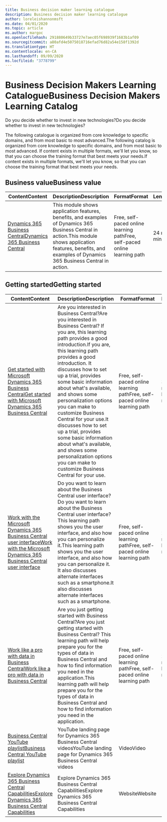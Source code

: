 ```yaml
---
title: Business decision maker learning catalogue
description: Business decision maker learning catalogue
author: loreleishannonmsft
ms.date: 04/01/2020
ms.topic: article
ms.author: margoc
ms.openlocfilehash: 291880649b33727e7aec05f698939f1683b1af09
ms.sourcegitcommit: a80afd4e5075018716efad76d82a54e158f1392d
ms.translationtype: HT
ms.contentlocale: en-CA
ms.lasthandoff: 09/09/2020
ms.locfileid: "3778799"
---
```

# <a name="business-decision-makers-learning-catalog"></a><span data-ttu-id="afa0a-103">Business Decision Makers Learning Catalogue</span><span class="sxs-lookup"><span data-stu-id="afa0a-103">Business Decision Makers Learning Catalog</span></span>

<span data-ttu-id="afa0a-104">Do you decide whether to invest in new technologies?</span><span class="sxs-lookup"><span data-stu-id="afa0a-104">Do you decide whether to invest in new technologies?</span></span>

<span data-ttu-id="afa0a-105">The following catalogue is organized from core knowledge to specific domains, and from most basic to most advanced.</span><span class="sxs-lookup"><span data-stu-id="afa0a-105">The following catalog is organized from core knowledge to specific domains, and from most basic to most advanced.</span></span> <span data-ttu-id="afa0a-106">If content exists in multiple formats, we'll let you know, so that you can choose the training format that best meets your needs.</span><span class="sxs-lookup"><span data-stu-id="afa0a-106">If content exists in multiple formats, we'll let you know, so that you can choose the training format that best meets your needs.</span></span>  

## <a name="business-value"></a><span data-ttu-id="afa0a-107">Business value<a name="busvalue"></a></span><span class="sxs-lookup"><span data-stu-id="afa0a-107">Business value<a name="busvalue"></a></span></span>

| <span data-ttu-id="afa0a-108">Content</span><span class="sxs-lookup"><span data-stu-id="afa0a-108">Content</span></span>                                                                 | <span data-ttu-id="afa0a-109">Description</span><span class="sxs-lookup"><span data-stu-id="afa0a-109">Description</span></span>                                                                                                | <span data-ttu-id="afa0a-110">Format</span><span class="sxs-lookup"><span data-stu-id="afa0a-110">Format</span></span>                                | <span data-ttu-id="afa0a-111">Length</span><span class="sxs-lookup"><span data-stu-id="afa0a-111">Length</span></span>     |
|----------------------------------------------------------------------------------------------------------------|------------------------------------------------------------------------------------------------------------|---------------------------------------|------------|
| [<span data-ttu-id="afa0a-112">Dynamics 365 Business Central</span><span class="sxs-lookup"><span data-stu-id="afa0a-112">Dynamics 365 Business Central</span></span>](https://docs.microsoft.com/learn/modules/dynamics-365-business-central/) | <span data-ttu-id="afa0a-113">This module shows application features, benefits, and examples of Dynamics 365 Business Central in action.</span><span class="sxs-lookup"><span data-stu-id="afa0a-113">This module shows application features, benefits, and examples of Dynamics 365 Business Central in action.</span></span> | <span data-ttu-id="afa0a-114">Free, self-paced online learning path</span><span class="sxs-lookup"><span data-stu-id="afa0a-114">Free, self-paced online learning path</span></span> | <span data-ttu-id="afa0a-115">24 minutes</span><span class="sxs-lookup"><span data-stu-id="afa0a-115">24 minutes</span></span> |

## <a name="getting-started"></a><span data-ttu-id="afa0a-116">Getting started<a name="get-started"></a></span><span class="sxs-lookup"><span data-stu-id="afa0a-116">Getting started<a name="get-started"></a></span></span>

| <span data-ttu-id="afa0a-117">Content</span><span class="sxs-lookup"><span data-stu-id="afa0a-117">Content</span></span>                                                                                                                             | <span data-ttu-id="afa0a-118">Description</span><span class="sxs-lookup"><span data-stu-id="afa0a-118">Description</span></span>                                                                                                                                                                                                                                                                                      | <span data-ttu-id="afa0a-119">Format</span><span class="sxs-lookup"><span data-stu-id="afa0a-119">Format</span></span>                                | <span data-ttu-id="afa0a-120">Length</span><span class="sxs-lookup"><span data-stu-id="afa0a-120">Length</span></span>             |
|------------------------------------------------------------------------------------------------------------------------------------------------------------------------------|--------------------------------------------------------------------------------------------------------------------------------------------------------------------------------------------------------------------------------------------------------------------------------------------------|---------------------------------------|--------------------|
| [<span data-ttu-id="afa0a-121">Get started with Microsoft Dynamics 365 Business Central</span><span class="sxs-lookup"><span data-stu-id="afa0a-121">Get started with Microsoft Dynamics 365 Business Central</span></span>](https://docs.microsoft.com/learn/paths/get-started-dynamics-365-business-central/)                          | <span data-ttu-id="afa0a-122">Are you interested in Business Central?</span><span class="sxs-lookup"><span data-stu-id="afa0a-122">Are you interested in Business Central?</span></span> <span data-ttu-id="afa0a-123">If you are, this learning path provides a good introduction.</span><span class="sxs-lookup"><span data-stu-id="afa0a-123">If you are, this learning path provides a good introduction.</span></span> <span data-ttu-id="afa0a-124">It discusses how to set up a trial, provides some basic information about what's available, and shows some personalization options you can make to customize Business Central for your use.</span><span class="sxs-lookup"><span data-stu-id="afa0a-124">It discusses how to set up a trial, provides some basic information about what's available, and shows some personalization options you can make to customize Business Central for your use.</span></span> | <span data-ttu-id="afa0a-125">Free, self-paced online learning path</span><span class="sxs-lookup"><span data-stu-id="afa0a-125">Free, self-paced online learning path</span></span> | <span data-ttu-id="afa0a-126">3 hours 4 minutes</span><span class="sxs-lookup"><span data-stu-id="afa0a-126">3 hours 4 minutes</span></span>  |
| [<span data-ttu-id="afa0a-127">Work with the Microsoft Dynamics 365 Business Central user interface</span><span class="sxs-lookup"><span data-stu-id="afa0a-127">Work with the Microsoft Dynamics 365 Business Central user interface</span></span>](https://docs.microsoft.com/learn/paths/work-with-user-interface-dynamics-365-business-central/) | <span data-ttu-id="afa0a-128">Do you want to learn about the Business Central user interface?</span><span class="sxs-lookup"><span data-stu-id="afa0a-128">Do you want to learn about the Business Central user interface?</span></span> <span data-ttu-id="afa0a-129">This learning path shows you the user interface, and also how you can personalize it.</span><span class="sxs-lookup"><span data-stu-id="afa0a-129">This learning path shows you the user interface, and also how you can personalize it.</span></span> <span data-ttu-id="afa0a-130">It also discusses alternate interfaces such as a smartphone.</span><span class="sxs-lookup"><span data-stu-id="afa0a-130">It also discusses alternate interfaces such as a smartphone.</span></span>                                                                               | <span data-ttu-id="afa0a-131">Free, self-paced online learning path</span><span class="sxs-lookup"><span data-stu-id="afa0a-131">Free, self-paced online learning path</span></span> | <span data-ttu-id="afa0a-132">2 hours 27 minutes</span><span class="sxs-lookup"><span data-stu-id="afa0a-132">2 hours 27 minutes</span></span> |
| [<span data-ttu-id="afa0a-133">Work like a pro with data in Business Central</span><span class="sxs-lookup"><span data-stu-id="afa0a-133">Work like a pro with data in Business Central</span></span>](https://docs.microsoft.com/learn/paths/work-pro-data-dynamics-365-business-central)                                    | <span data-ttu-id="afa0a-134">Are you just getting started with Business Central?</span><span class="sxs-lookup"><span data-stu-id="afa0a-134">Are you just getting started with Business Central?</span></span> <span data-ttu-id="afa0a-135">This learning path will help prepare you for the types of data in Business Central and how to find information you need in the application.</span><span class="sxs-lookup"><span data-stu-id="afa0a-135">This learning path will help prepare you for the types of data in Business Central and how to find information you need in the application.</span></span>                                                                                                  | <span data-ttu-id="afa0a-136">Free, self-paced online learning path</span><span class="sxs-lookup"><span data-stu-id="afa0a-136">Free, self-paced online learning path</span></span> | <span data-ttu-id="afa0a-137">2 hours 27 minutes</span><span class="sxs-lookup"><span data-stu-id="afa0a-137">2 hours 27 minutes</span></span> |
| [<span data-ttu-id="afa0a-138">Business Central YouTube playlist</span><span class="sxs-lookup"><span data-stu-id="afa0a-138">Business Central YouTube playlist</span></span>](https://www.youtube.com/playlist?list=PLcakwueIHoT-wVFPKUtmxlqcG1kJ0oqq4)                                                                | <span data-ttu-id="afa0a-139">YouTube landing page for Dynamics 365 Business Central videos</span><span class="sxs-lookup"><span data-stu-id="afa0a-139">YouTube landing page for Dynamics 365 Business Central videos</span></span>                                                                                                                                                                                                                                    | <span data-ttu-id="afa0a-140">Video</span><span class="sxs-lookup"><span data-stu-id="afa0a-140">Video</span></span>                                 |                    |
| [<span data-ttu-id="afa0a-141">Explore Dynamics 365 Business Central Capabilities</span><span class="sxs-lookup"><span data-stu-id="afa0a-141">Explore Dynamics 365 Business Central Capabilities</span></span>](https://dynamics.microsoft.com/business-central/capabilities/)                                                    | <span data-ttu-id="afa0a-142">Explore Dynamics 365 Business Central Capabilities</span><span class="sxs-lookup"><span data-stu-id="afa0a-142">Explore Dynamics 365 Business Central Capabilities</span></span>                                                                                                                                                                                                                                               | <span data-ttu-id="afa0a-143">Website</span><span class="sxs-lookup"><span data-stu-id="afa0a-143">Website</span></span>                               |                    |
